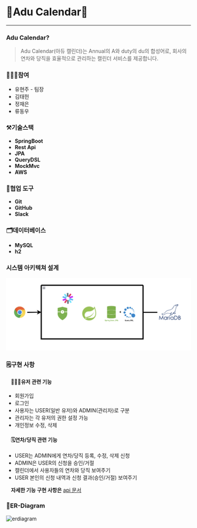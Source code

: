 ﻿# 🌟Adu Calendar🌟
-------
### Adu Calendar?
>Adu Calendar(아듀 캘린더)는 Annual의 A와 duty의 du의 합성어로, 회사의 연차와 당직을 효율적으로 관리하는 캘린더 서비스를 제공합니다.

### 👩🏻‍💻참여
- 유현주 - 팀장
- 김태헌
- 정재은
- 류동우

### ⚒️기술스택
- **SpringBoot**
- **Rest Api**
- **JPA**
- **QueryDSL**
- **MockMvc**
- **AWS**

### 🔧협업 도구
- **Git**
- **GitHub**
- **Slack**

### 🗂️데이터베이스
- **MySQL**
- **h2**

### 시스템 아키텍쳐 설계
![System Architecture](./files/system_architecture.png)

### 🗒️구현 사항
#### ㅤ🙋🏻‍♀️**유저 관련 기능**
- 회원가입
- 로그인
- 사용자는 USER(일반 유저)와 ADMIN(관리자)로 구분
- 관리자는 각 유저의 권한 설정 가능
- 개인정보 수정, 삭제
#### ㅤ🗓️️**연차/당직 관련 기능**
- USER는 ADMIN에게 연차/당직 등록, 수정, 삭제 신청
- ADMIN은 USER의 신청을 승인/거절
- 캘린더에서 사용자들의 연차와 당직 보여주기
- USER 본인의 신청 내역과 신청 결과(승인/거절) 보여주기

**ㅤ자세한 기능 구현 사항은**
<a href="files/index.html" target="_blank">api 문서</a>
### 🔗ER-Diagram
<img width="691" alt="erdiagram" src="https://github.com/fastcampusmini03/calendarBE/assets/92681117/ab8142b5-37df-4a56-8a84-e9efe38bcdf3">
